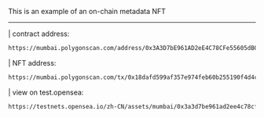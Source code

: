 This is an example of an on-chain metadata NFT

---

| contract address:

```bash
https://mumbai.polygonscan.com/address/0x3A3D7bE961AD2eE4C78CFe55605dB0c43f82E716
```

| NFT address:

```bash
https://mumbai.polygonscan.com/tx/0x18dafd599af357e974feb60b255190f4d4cd4df8d9e2cff8ccecb13ced9e5cb3
```

| view on test.opensea:

```bash
https://testnets.opensea.io/zh-CN/assets/mumbai/0x3a3d7be961ad2ee4c78cfe55605db0c43f82e716/1
```
